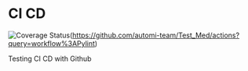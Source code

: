 # CI CD
![Coverage Status](https://github.com/automi-team/Test_Med/actions/workflows/build_and_test.yml/badge.svg)(https://github.com/automi-team/Test_Med/actions?query=workflow%3APylint)

Testing CI CD with Github

